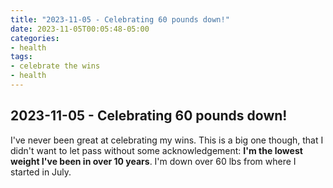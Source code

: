 ```yaml
---
title: "2023-11-05 - Celebrating 60 pounds down!"
date: 2023-11-05T00:05:48-05:00
categories:
- health
tags:
- celebrate the wins
- health
---
```


## 2023-11-05 - Celebrating 60 pounds down!

I've never been great at celebrating my wins.  This is a big one though, that I didn't want to let pass without some acknowledgement:  **I'm the lowest weight I've been in over 10 years**.  I'm down over 60 lbs from where I started in July.
